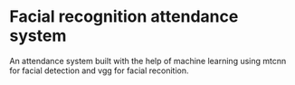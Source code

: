 # Facial recognition attendance system

An attendance system built with the help of machine learning using mtcnn for facial detection and vgg for facial reconition.
